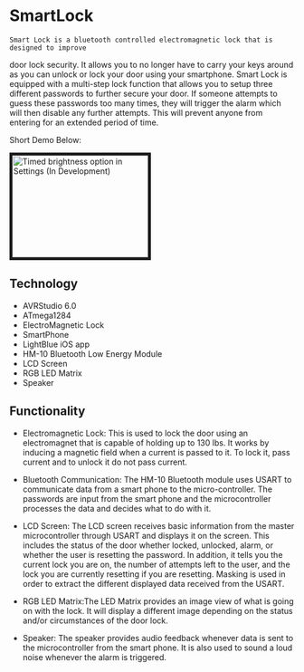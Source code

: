 # SmartLock
	Smart Lock is a bluetooth controlled electromagnetic lock that is designed to improve
door lock security. It allows you to no longer have to carry your keys around as you can
unlock or lock your door using your smartphone. Smart Lock is equipped with a multi-step
lock function that allows you to setup three different passwords to further secure your 
door. If someone attempts to guess these passwords too many times, they will trigger the 
alarm which will then disable any further attempts. This will prevent anyone from entering
for an extended period of time.

Short Demo Below:

<a href="https://youtu.be/E6MVggHiowo
" target="_blank"><img src="http://imgur.com/6XV9gjy" 
alt="Timed brightness option in Settings (In Development)" width="240" height="180" border="5" /></a>

## Technology

* AVRStudio 6.0
* ATmega1284
* ElectroMagnetic Lock
* SmartPhone
* LightBlue iOS app
* HM-10 Bluetooth Low Energy Module 
* LCD Screen
* RGB LED Matrix
* Speaker

## Functionality
* Electromagnetic Lock: This is used to lock the door using an electromagnet that is capable
of holding up to 130 lbs. It works by inducing a magnetic field when a current is passed to it.
To lock it, pass current and to unlock it do not pass current.

* Bluetooth Communication: The HM-10 Bluetooth module uses USART to communicate data from a
smart phone to the micro-controller. The passwords are input from the smart phone and the
microcontroller processes the data and decides what to do with it.

* LCD Screen: The LCD screen receives basic information from the master microcontroller through
USART and displays it on the screen. This includes the status of the door whether locked, 
unlocked, alarm, or whether the user is resetting the password. In addition, it tells you 
the current lock you are on, the number of attempts left to the user, and the lock you are 
currently resetting if you are resetting. Masking is used in order to extract the different 
displayed data received from the USART.

* RGB LED Matrix:The LED Matrix provides an image view of what is going on with the lock. It 
will display a different image depending on the status and/or circumstances of the door lock.

* Speaker: The speaker provides audio feedback whenever data is sent to the microcontroller
from the smart phone. It is also used to sound a loud noise whenever the alarm is triggered.
